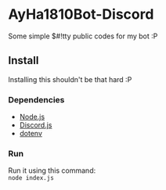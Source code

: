 # AyHa1810Bot-Discord

Some simple $#!tty public codes for my bot :P

## Install
Installing this shouldn't be that hard :P
### Dependencies
- [Node.js](https://nodejs.org/)
- [Discord.js](https://discord.js.org/)
- [dotenv](https://github.com/motdotla/dotenv)

### Run
Run it using this command: \
```node index.js```
